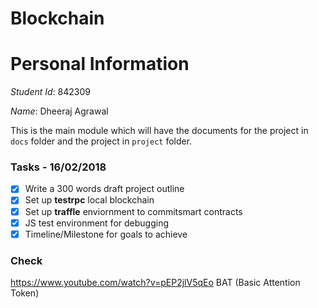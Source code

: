 # Blockchain

# Personal Information

_Student Id_: 842309

_Name_: Dheeraj Agrawal

This is the main module which will have the documents for the project in ``docs`` folder and the project in `project` folder.

### Tasks - 16/02/2018
- [x] Write a 300 words draft project outline
- [x] Set up **testrpc** local blockchain
- [x] Set up **traffle** enviornment to commitsmart contracts
- [x] JS test environment for debugging 
- [x] Timeline/Milestone for goals to achieve

### Check
https://www.youtube.com/watch?v=pEP2jlV5qEo BAT (Basic Attention Token)
